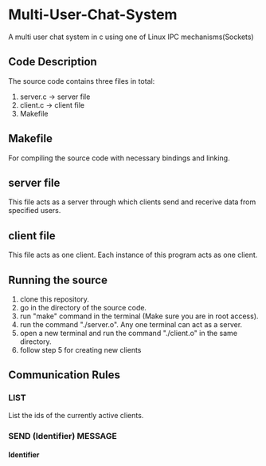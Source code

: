 # Multi-User-Chat-System
A multi user chat system in c using one of Linux IPC mechanisms(Sockets)

## Code Description
The source code contains three files in total:<br>
1) server.c -> server file
2) client.c -> client file
3) Makefile

## Makefile
For compiling the source code with necessary bindings and linking. 

## server file
This file acts as a server through which clients send and recerive data from specified users.

## client file
This file acts as one client. Each instance of this program acts as one client. 

## Running the source
1) clone this repository.<br>
2) go in the directory of the source code.<br>
3) run "make" command in the terminal (Make sure you are in root access).<br>
4) run the command "./server.o". Any one terminal can act as a server.<br>
5) open a new terminal and run the command "./client.o" in the same directory.
6) follow step 5 for creating new clients

## Communication Rules

### LIST
List the ids of the currently active clients.

### SEND (Identifier) MESSAGE
#### Identifier
